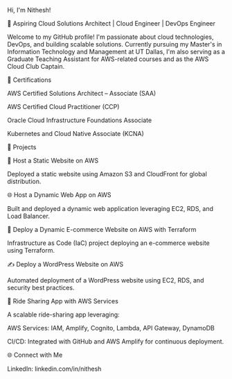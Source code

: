 Hi, I'm Nithesh!

🚀 Aspiring Cloud Solutions Architect | Cloud Engineer | DevOps Engineer

Welcome to my GitHub profile! I'm passionate about cloud technologies, DevOps, and building scalable solutions. Currently pursuing my Master's in Information Technology and Management at UT Dallas, I'm also serving as a Graduate Teaching Assistant for AWS-related courses and as the AWS Cloud Club Captain.

🌟 Certifications

AWS Certified Solutions Architect – Associate (SAA)

AWS Certified Cloud Practitioner (CCP)

Oracle Cloud Infrastructure Foundations Associate

Kubernetes and Cloud Native Associate (KCNA)

💼 Projects

🚀 Host a Static Website on AWS

Deployed a static website using Amazon S3 and CloudFront for global distribution.

🌐 Host a Dynamic Web App on AWS

Built and deployed a dynamic web application leveraging EC2, RDS, and Load Balancer.

🛒 Deploy a Dynamic E-commerce Website on AWS with Terraform

Infrastructure as Code (IaC) project deploying an e-commerce website using Terraform.

✍️ Deploy a WordPress Website on AWS

Automated deployment of a WordPress website using EC2, RDS, and security best practices.

🚗 Ride Sharing App with AWS Services

A scalable ride-sharing app leveraging:

AWS Services: IAM, Amplify, Cognito, Lambda, API Gateway, DynamoDB

CI/CD: Integrated with GitHub and AWS Amplify for continuous deployment.

🌐 Connect with Me

LinkedIn: linkedin.com/in/nithesh

<!--
**nitheshsivakumar/nitheshsivakumar** is a ✨ _special_ ✨ repository because its `README.md` (this file) appears on your GitHub profile.

Here are some ideas to get you started:

- 🔭 I’m currently working on ...
- 🌱 I’m currently learning ...
- 👯 I’m looking to collaborate on ...
- 🤔 I’m looking for help with ...
- 💬 Ask me about ...
- 📫 How to reach me: ...
- 😄 Pronouns: ...
- ⚡ Fun fact: ...
-->
